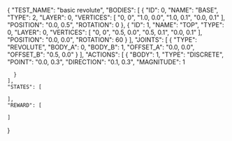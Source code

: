 {
    "TEST_NAME": "basic revolute",
    "BODIES": [
      {
        "ID": 0,
        "NAME": "BASE",
        "TYPE": 2,
        "LAYER": 0,
        "VERTICES": [
          "0, 0",
          "1.0, 0.0",
          "1.0, 0.1",
          "0.0, 0.1"
        ],
        "POSITION": "0.0, 0.5",
        "ROTATION": 0
      },
      {
        "ID": 1,
        "NAME": "TOP",
        "TYPE": 0,
        "LAYER": 0,
        "VERTICES": [
          "0, 0",
          "0.5, 0.0",
          "0.5, 0.1",
          "0.0, 0.1"
        ],
        "POSITION": "0.0, 0.0",
        "ROTATION": 60
      }
    ],
    "JOINTS": [
      {
        "TYPE": "REVOLUTE",
        "BODY_A": 0,
        "BODY_B": 1,
        "OFFSET_A": "0.0, 0.0",
        "OFFSET_B": "0.5, 0.0"
      }
    ],
    "ACTIONS": [
      {
        "BODY": 1,
        "TYPE": "DISCRETE",
        "POINT": "0.0, 0.3",
        "DIRECTION": "0.1, 0.3",
        "MAGNITUDE": 1

      }
    ],
    "STATES": [

    ],
    "REWARD": [
      
    ]
  }
